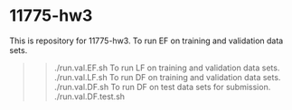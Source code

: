 # 11775-hw3
This is repository for 11775-hw3. To run EF on training and validation data sets.
>> ./run.val.EF.sh
To run LF on training and validation data sets.
>> ./run.val.LF.sh
To run DF on training and validation data sets.
>> ./run.val.DF.sh
To run DF on test data sets for submission.
>> ./run.val.DF.test.sh
